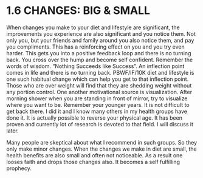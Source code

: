# 1.6 CHANGES: BIG & SMALL

When changes you make to your  diet and lifestyle are significant, the improvements you experience are also significant and you notice them. Not only you, but your friends and family around you also notice them, and pay you compliments. 
This has a reinforcing effect on you and you try even harder. This gets you into a positive feedback loop and there is no turning back. You cross over the hump and become self confident. 
 Remember the words of wisdom. “Nothing Succeeds like Success”. An inflection point comes in life and there is no turning back. PBWF/IF/10K diet and lifestyle is one such habitual change which can help you get to that inflection point. Those who are over weight will find that they are shedding weight without any portion control. 
One another motivational source is visualization. After morning shower when you are standing in front of mirror, try to visualize where you want to be. Remember your younger years. It is not difficult to get back there. I did it and I know many others in my health groups have done it. It is actually possible to reverse your physical age. It has been proven and currently lot of research is devoted to that field. I will discuss it later. 

Many people are skeptical about what I recommend in such groups. So they only make minor changes. When the changes we make in diet are small, the health benefits are also small and often not noticeable. As a result one looses faith and drops those changes also. It becomes a self fulfilling prophecy.